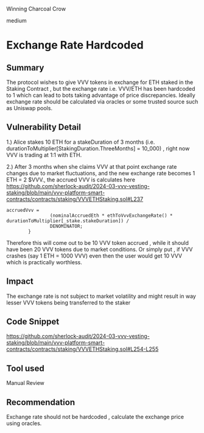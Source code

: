 Winning Charcoal Crow

medium

# Exchange Rate Hardcoded

## Summary

The protocol wishes to give VVV tokens in exchange for ETH staked in the Staking Contract , but the exchange rate i.e. VVV/ETH has been hardcoded to 1 which can lead to bots taking advantage of price discrepancies. Ideally exchange rate should be calculated via oracles or some trusted source such as Uniswap pools.

## Vulnerability Detail

1.) Alice stakes 10 ETH for a stakeDuration of 3 months (i.e. durationToMultiplier[StakingDuration.ThreeMonths] = 10_000) ,
right now VVV is trading at 1:1 with ETH.

2.) After 3 months when she claims VVV at that point  exchange rate changes due to market fluctuations, and the new exchange rate becomes 1 ETH = 2 $VVV., the accrued VVV is calculates here https://github.com/sherlock-audit/2024-03-vvv-vesting-staking/blob/main/vvv-platform-smart-contracts/contracts/staking/VVVETHStaking.sol#L237

```solidity
accruedVvv =
                (nominalAccruedEth * ethToVvvExchangeRate() * durationToMultiplier[_stake.stakeDuration]) /
                DENOMINATOR;
        }
```
Therefore this will come out to be 10 VVV token accrued , while it should have been 20 VVV tokens due to market conditions.
Or simply put , if VVV crashes (say 1 ETH = 1000 VVV) even then the user would get 10 VVV which is practically worthless.

## Impact

The exchange rate is not subject to market volatility and might result in way lesser VVV tokens being transferred to the staker

## Code Snippet

https://github.com/sherlock-audit/2024-03-vvv-vesting-staking/blob/main/vvv-platform-smart-contracts/contracts/staking/VVVETHStaking.sol#L254-L255

## Tool used

Manual Review

## Recommendation

Exchange rate should not be hardcoded , calculate the exchange price using oracles.